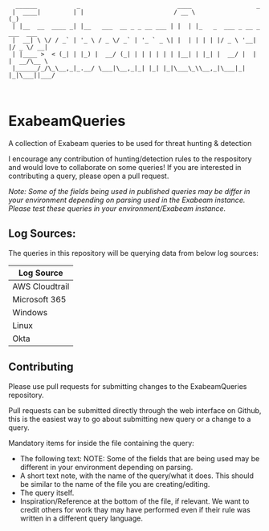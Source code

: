 ``` 
  ______           _                           ____                  _           
 |  ____|         | |                         / __ \                (_)          
 | |__  __  ____ _| |__   ___  __ _ _ __ ___ | |  | |_   _  ___ _ __ _  ___  ___ 
 |  __| \ \/ / _` | '_ \ / _ \/ _` | '_ ` _ \| |  | | | | |/ _ \ '__| |/ _ \/ __|
 | |____ >  < (_| | |_) |  __/ (_| | | | | | | |__| | |_| |  __/ |  | |  __/\__ \
 |______/_/\_\__,_|_.__/ \___|\__,_|_| |_| |_|\___\_\\__,_|\___|_|  |_|\___||___/
                                                                                 
                                                                                 
```     

# ExabeamQueries
                                                                
A collection of Exabeam queries to be used for threat hunting & detection

I encourage any contribution of hunting/detection rules to the respository and would love to collaborate on some queries! If you are interested in contributing a query, please open a pull request.

*Note: Some of the fields being used in published queries may be differ in your environment depending on parsing used in the Exabeam instance. Please test these queries in your environment/Exabeam instance.*
## Log Sources: 
The queries in this repository will be querying data from below log sources: 

| Log Source |
| ----------- |
| AWS Cloudtrail |
| Microsoft 365 |
| Windows | 
| Linux | 
| Okta | 

## Contributing
Please use pull requests for submitting changes to the ExabeamQueries repository. 

Pull requests can be submitted directly through the web interface on Github, this is the easiest way to go about submitting new query or a change to a query.

Mandatory items for inside the file containing the query: 
* The following text: NOTE: Some of the fields that are being used may be different in your environment depending on parsing.
* A short text note, with the name of the query/what it does. This should be similar to the name of the file you are creating/editing.
* The query itself. 
* Inspiration/Reference at the bottom of the file, if relevant. We want to credit others for work thay may have performed even if their rule was written in a different query language.
